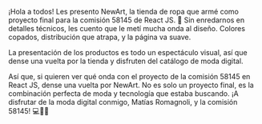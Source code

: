 
¡Hola a todos! Les presento NewArt, la tienda de ropa que armé como proyecto final para la comisión 58145 de React JS. 🚀 Sin enredarnos en detalles técnicos, les cuento que le metí mucha onda al diseño. Colores copados, distribución que atrapa, y la página va suave.

La presentación de los productos es todo un espectáculo visual, así que dense una vuelta por la tienda y disfruten del catálogo de moda digital.

Así que, si quieren ver qué onda con el proyecto de la comisión 58145 en React JS, dense una vuelta por NewArt. No es solo un proyecto final, es la combinación perfecta de moda y tecnología que estaba buscando. ¡A disfrutar de la moda digital conmigo, Matías Romagnoli, y la comisión 58145! 💻👕✨
